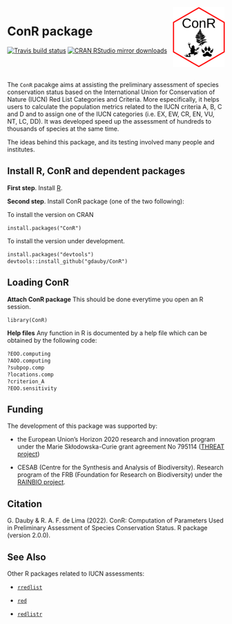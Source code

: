 
<img src="inst/figures/conr_sticker4.png" align="right" alt="" width="120" />

# ConR package

<!-- badges: start -->

[![Travis build
status](https://travis-ci.com/gdauby/ConR.svg?branch=master)](https://travis-ci.com/gdauby/ConR)
[![CRAN RStudio mirror
downloads](https://cranlogs.r-pkg.org/badges/ConR)](https://www.r-pkg.org/pkg/ConR)
<!-- badges: end -->

<br/><br/>

The `ConR` pacakge aims at assisting the preliminary assessment of
species conservation status based on the International Union for
Conservation of Nature (IUCN) Red List Categories and Criteria. More
especifically, it helps users to calculate the population metrics
related to the IUCN criteria A, B, C and D and to assign one of the IUCN
categories (i.e. EX, EW, CR, EN, VU, NT, LC, DD). It was developed speed
up the assessment of hundreds to thousands of species at the same time.

The ideas behind this package, and its testing involved many people and
institutes.
<!-- See the original paper published in [Ecology and Evolution](https://onlinelibrary.wiley.com/doi/full/10.1002/ece3.3704). -->

## Install R, ConR and dependent packages

**First step**. Install [R](https://cran.r-project.org/).

<!-- **Second step**. A proper way to work with R is to define a [working directory](https://bookdown.org/ndphillips/YaRrr/the-working-directory.html). If you are working with Rstudio, you can create the first time a [project](https://bookdown.org/ndphillips/YaRrr/projects-in-rstudio.html), which much simplify handling of scripts and data. -->
<!-- **Third step**. Install ConR package (one of the two following) : -->

**Second step**. Install ConR package (one of the two following):

To install the version on CRAN

    install.packages("ConR")

To install the version under development.

    install.packages("devtools")
    devtools::install_github("gdauby/ConR")

## Loading ConR

**Attach ConR package** This should be done everytime you open an R
session.

    library(ConR)

**Help files** Any function in R is documented by a help file which can
be obtained by the following code:

    ?EOO.computing
    ?AOO.computing
    ?subpop.comp
    ?locations.comp
    ?criterion_A
    ?EOO.sensitivity

## Funding

The development of this package was supported by:

- the European Union’s Horizon 2020 research and innovation program
  under the Marie Skłodowska-Curie grant agreement No 795114 ([THREAT
  project](https://cordis.europa.eu/project/id/795114))

- CESAB (Centre for the Synthesis and Analysis of Biodiversity).
  Research program of the FRB (Foundation for Research on Biodiversity)
  under the [RAINBIO
  project](https://gdauby.github.io/rainbio/index.html).

<!-- ## Acknowledgements -->

## Citation

G. Dauby & R. A. F. de Lima (2022). ConR: Computation of Parameters Used
in Preliminary Assessment of Species Conservation Status. R package
(version 2.0.0).

## See Also

Other R packages related to IUCN assessments:

- [`rredlist`](https://cran.r-project.org/web/packages/rredlist/rredlist.pdf)

- [`red`](https://cran.r-project.org/web/packages/red/red.pdf)

- [`redlistr`](https://cran.r-project.org/web/packages/redlistr/redlistr.pdf)
